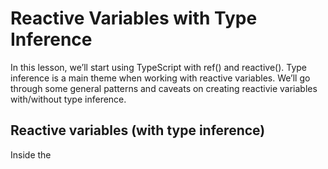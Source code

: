 # Reactive Variables with Type Inference

In this lesson, we’ll start using TypeScript with ref() and reactive(). Type inference is a main theme when working with reactive variables. We’ll go through some general patterns and caveats on creating reactivie variables with/without type inference.

## Reactive variables (with type inference)

Inside the <script> tag, we can now use ref() directly as if we’re still inside the setup() function:

```javaScript
<script setup lang="ts">
import { ref } frpm 'vue'

const count = ref(0)

</script>

```

Everything about ref and reactive is still the same, including type inference.

The code that we have here looks just like plain old JavaScript because the type of this variable is inferred.

Type inference is a huge part of using TypeScript. It will guess the type of the variable by just looking at the value you pass into the ref function. So even if you don’t specify the variable’s type, your IDE will still be able to show you the type info when you put your cursor over the variable.

Just like ref(), we can still use reactive() the same way as in the original Composition API syntax:

```javaScript
<script setup lang="ts">
import { ref } frpm 'vue'

const count = ref(0)

const appInfo = reactive({
  name: 'Counter',
  slogan: 'an app you can count on'
})

</script>

```

## Template

Let’s render all of our variables in the template

```javaScript
<template>
  <div>
    <h1>{{ appInfo.name }}</h1>
    <h2>{{ appInfo.slogan }}</h2>
  </div>
  <p>{{ count }}</p>
</template>
```

Even with the script setup syntax, we’re still writing template code the same way. Again, this is because the script setup syntax is still the Composition API, just under a different skin.

One subtle difference is that we didn’t have to return the appInfo and count from the setup() function because our code is not inside a function anymore.

Put your cursor on the count variable in the template, Volar will show you that its type is number not Ref<number>.

That’s because the template automatically “unpacks” the value of the Ref object.

Because of type inference, the code in this section looks just like JavaScript. (although it’s really TypeScript)

Next, we’ll write some TypeScript code that actually looks like TypeScript.

### New Convention of the Syntax

We should put the template below the script
